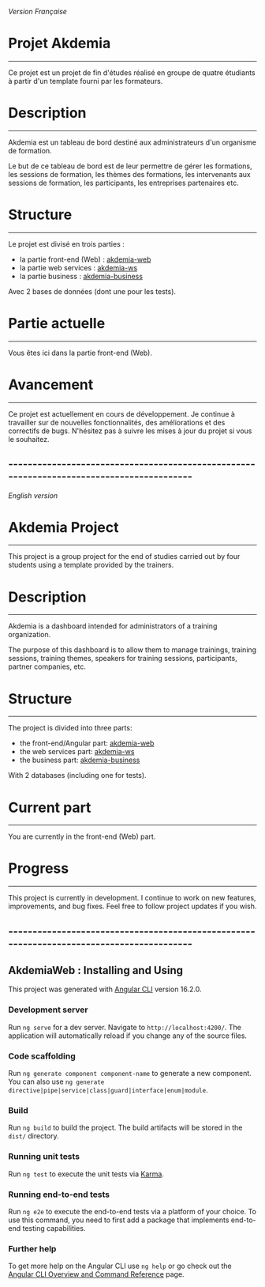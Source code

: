 *Version Française*
# Projet Akdemia
---
Ce projet est un projet de fin d'études réalisé en groupe de quatre étudiants à partir d'un template fourni par les formateurs.

# Description
---
Akdemia est un tableau de bord destiné aux administrateurs d'un organisme de formation.

Le but de ce tableau de bord est de leur permettre de gérer les formations, les sessions de formation, les thèmes des formations, les intervenants aux sessions de formation, les participants, les entreprises partenaires etc.

# Structure
---

Le projet est divisé en trois parties :

   - la partie front-end (Web) : [akdemia-web](https://github.com/mtounkara/akdemia-gp2e-web)
   - la partie web services : [akdemia-ws](https://github.com/mtounkara/akdemia-gp2e-ws)
   - la partie business : [akdemia-business](https://github.com/mtounkara/akdemia-gp2e-business)
		
Avec 2 bases de données (dont une pour les tests).

# Partie actuelle
---
Vous êtes ici dans la partie front-end (Web).

# Avancement
---
Ce projet est actuellement en cours de développement. Je continue à travailler sur de nouvelles fonctionnalités, des améliorations et des correctifs de bugs. N'hésitez pas à suivre les mises à jour du projet si vous le souhaitez.


## -----------------------------------------------------------------------------------------
*English version*
# Akdemia Project
---
This project is a group project for the end of studies carried out by four students using a template provided by the trainers.

# Description
---
Akdemia is a dashboard intended for administrators of a training organization.

The purpose of this dashboard is to allow them to manage trainings, training sessions, training themes, speakers for training sessions, participants, partner companies, etc.

# Structure
---
The project is divided into three parts:

   - the front-end/Angular part: [akdemia-web](https://github.com/mtounkara/akdemia-gp2e-web)
   - the web services part: [akdemia-ws](https://github.com/mtounkara/akdemia-gp2e-ws)
   - the business part: [akdemia-business](https://github.com/mtounkara/akdemia-gp2e-business)
   
With 2 databases (including one for tests).

# Current part
---
You are currently in the front-end (Web) part.

# Progress
---
This project is currently in development. I continue to work on new features, improvements, and bug fixes. Feel free to follow project updates if you wish.



## -----------------------------------------------------------------------------------------

## AkdemiaWeb : Installing and Using

This project was generated with [Angular CLI](https://github.com/angular/angular-cli) version 16.2.0.

### Development server

Run `ng serve` for a dev server. Navigate to `http://localhost:4200/`. The application will automatically reload if you change any of the source files.

### Code scaffolding

Run `ng generate component component-name` to generate a new component. You can also use `ng generate directive|pipe|service|class|guard|interface|enum|module`.

### Build

Run `ng build` to build the project. The build artifacts will be stored in the `dist/` directory.

### Running unit tests

Run `ng test` to execute the unit tests via [Karma](https://karma-runner.github.io).

### Running end-to-end tests

Run `ng e2e` to execute the end-to-end tests via a platform of your choice. To use this command, you need to first add a package that implements end-to-end testing capabilities.

### Further help

To get more help on the Angular CLI use `ng help` or go check out the [Angular CLI Overview and Command Reference](https://angular.io/cli) page.
